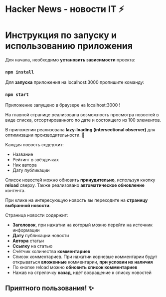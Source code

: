 # Hacker News - новости IT ⚡
# Инструкция по запуску и использованию приложения

Для начала, необходимо **установить зависимости** проекта:
### `npm install`
Для **запуска** приложения на localhost:3000 пропишите команду:
### `npm start`

Приложение запущено в браузере на localhost:3000 !

На главной странице реализована возможность просмотра новостей в виде списка,  отсортированного по дате и состоящего из 100 элементов.

В приложении реализована **lazy-loading (intersectional observer)** для оптимизации производительности. 🔧

Каждая новость содержит:
  * Название 
  * Рейтинг в звёздочках 
  * Ник автора 
  * Дату публикации

Список новостей можно обновить **принудительно**, используя кнопку **reload** сверху. Также реализовано **автоматическое обновление** контента. 

При клике на интересующую новость вы переходите на **страницу выбранной новости**.

Страница новости содержит:
  * **Заголовок**, при нажатии на который можно перейти на источник информации 
  * **Дату** публикации новости 
  * **Автора** статьи 
  * **Ссылку** на статью
  * Счётчик количества **комментариев** 
  * Список комментариев. При нажатии корневые комментарии будут открываться **вложенные** комментарии, **при условии их наличия** 
  * По кнопке reload можно **обновить список комментариев** 
  * Нажав на стрелочку **назад**, идёт вовращение к списку новостей

## Приятного пользования! ✨

